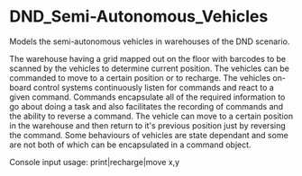 # DND_Semi-Autonomous_Vehicles
Models the semi-autonomous vehicles in warehouses of the DND scenario.

The warehouse having a grid mapped out on the floor with barcodes to be scanned by the vehicles to determine current position. The vehicles can be commanded to move to a certain position or to recharge. The vehicles on-board control systems continuously listen for commands and react to a given command. Commands encapsulate all of the required information to go about doing a task and also facilitates the recording of commands and the ability to reverse a command. The vehicle can move to a certain position in the warehouse and then return to it's previous position just by reversing the command. Some behaviours of vehicles are state dependant and some are not both of which can be encapsulated in a command object.

Console input usage: print|recharge|move x,y
